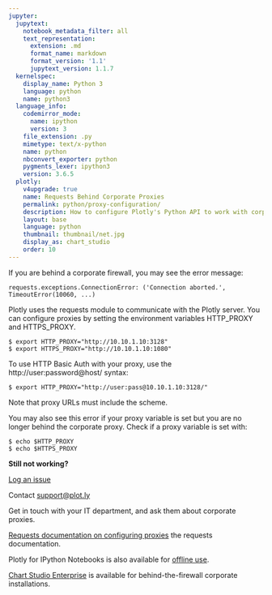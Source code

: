 ```yaml
---
jupyter:
  jupytext:
    notebook_metadata_filter: all
    text_representation:
      extension: .md
      format_name: markdown
      format_version: '1.1'
      jupytext_version: 1.1.7
  kernelspec:
    display_name: Python 3
    language: python
    name: python3
  language_info:
    codemirror_mode:
      name: ipython
      version: 3
    file_extension: .py
    mimetype: text/x-python
    name: python
    nbconvert_exporter: python
    pygments_lexer: ipython3
    version: 3.6.5
  plotly:
    v4upgrade: true
    name: Requests Behind Corporate Proxies
    permalink: python/proxy-configuration/
    description: How to configure Plotly's Python API to work with corporate proxies
    layout: base
    language: python
    thumbnail: thumbnail/net.jpg
    display_as: chart_studio
    order: 10
---
```


<!-- #region -->
If you are behind a corporate firewall, you may see the error message:
```
requests.exceptions.ConnectionError: ('Connection aborted.', TimeoutError(10060, ...)
```
Plotly uses the requests module to communicate with the Plotly server. You can configure proxies by setting the environment variables HTTP_PROXY and HTTPS_PROXY.
```
$ export HTTP_PROXY="http://10.10.1.10:3128"
$ export HTTPS_PROXY="http://10.10.1.10:1080"
```
To use HTTP Basic Auth with your proxy, use the http://user:password@host/ syntax:

```
$ export HTTP_PROXY="http://user:pass@10.10.1.10:3128/"
```

Note that proxy URLs must include the scheme.

You may also see this error if your proxy variable is set but you are no longer behind the corporate proxy. Check if a proxy variable is set with:

```
$ echo $HTTP_PROXY
$ echo $HTTPS_PROXY
```
**Still not working?**

[Log an issue](https://github.com/plotly/plotly.py)

Contact [support@plot.ly]()

Get in touch with your IT department, and ask them about corporate proxies.

[Requests documentation on configuring proxies](http://docs.python-requests.org/en/latest/user/advanced/#proxies) the requests documentation.

Plotly for IPython Notebooks is also available for [offline use](https://plot.ly/python/offline/).

[Chart Studio Enterprise](https://plot.ly/product/enterprise) is available for behind-the-firewall corporate installations.
<!-- #endregion -->

```python

```
